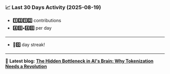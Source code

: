 <!--START_STATS-->
### 📈 Last 30 Days Activity (2025-08-19)  
- **1️⃣2️⃣1️⃣2️⃣** contributions  
- **4️⃣0️⃣•4️⃣0️⃣** per day
---
- **🎱0️⃣** day streak!
---
📝 **Latest blog:** [**The Hidden Bottleneck in AI's Brain: Why Tokenization Needs a Revolution**](https://andriak.com/blog/tokenization-revolution)
<!--END_STATS-->
